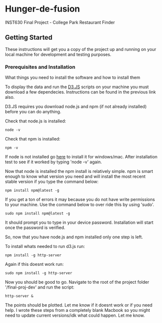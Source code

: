 # Hunger-de-fusion

INST630 Final Project - College Park Restaurant Finder

## Getting Started

These instructions will get you a copy of the project up and running on your local machine for development and testing purposes.

### Prerequisites and Installation

What things you need to install the software and how to install them

To display the data and run the [D3.JS](https://github.com/d3/d3/wiki) scripts on your machine you must download a few dependecies. Instructions can be found in the previous link also.

D3.JS requires you download node.js and npm (if not already installed) before you can do anything.

Check that node.js is installed:

```
node -v
```

Check that npm is installed:

```
npm -v
```

If node is not installed go [here](https://nodejs.org/en/download/) to install it for windows/mac.
After installation test to see if it worked by typing 'node -v' again.

Now that node is installed the npm install is relatively simple. npm is smart enough to know what version you need and will install the most recent stable version if you type the command below:

```
npm install npm@latest -g
```

If you get a ton of errors it may because you do not have write permissions to your machine. Use the command below to over ride this by using 'sudo'.

```
sudo npm install npm@latest -g
```

It should prompt you to type in your device password. Installation will start once the password is verified.

So, now that you have node.js and npm installed only one step is left.

To install whats needed to run d3.js run:


```
npm install -g http-server
```

Again if this doesnt work run:

```
sudo npm install -g http-server
```

Now you should be good to go. Navigate to the root of the project folder '/final-proj-dev' and run the script:

```
http-server & 
```


The points should be plotted. Let me know if it doesnt work or if you need help. I wrote these steps from a completely blank Macbook so you might need to update current versions/idk what could happen. Let me know.

